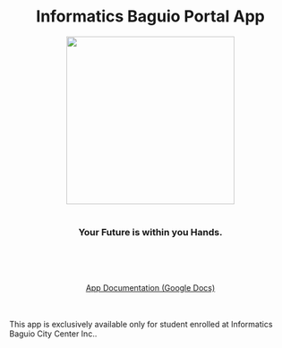 <div align="center">
 <h1>Informatics Baguio Portal App</h1>
 <img src="https://github.com/kanaderi123/IPortal/blob/main/media/colored.png" width="300" align="center" />
 <br/> <br/>
 <h3>Your Future is within you Hands.</h3>
</div>

<br/><br/><br/>
<div align="center">
 <a href="https://docs.google.com/document/d/1nvfaNvG794uKsRqCti2pKNPHkLQ2-iTNx5CA_991V9s/edit?usp=sharing">App Documentation (Google Docs)</a>
</div>

<br/><br/>
This app is exclusively available only for student enrolled at Informatics Baguio City Center Inc..
